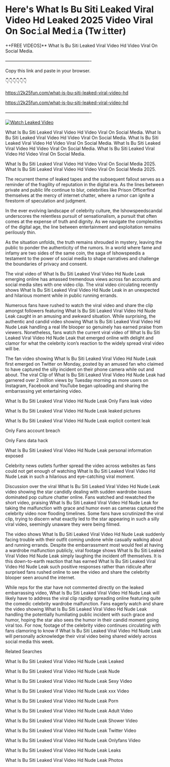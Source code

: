 # Here's What Is Bu Siti Leaked Viral Video Hd Leaked 2025 Video Viral On Soc𝚒al Med𝚒a (Tw𝚒tter)

++FREE VIDEOS]** What Is Bu Siti Leaked Viral Video Hd Video Viral On Social Media.

———————————————————-

Copy this link and paste in your browser.

👇👇👇👇👇👇

https://2k25fun.com/what-is-bu-siti-leaked-viral-video-hd

https://2k25fun.com/what-is-bu-siti-leaked-viral-video-hd

———————————————————-

[![Watch Leaked Video](https://miro.medium.com/v2/resize:fit:828/format:webp/1*cilzJN44JGOrTw9NJCrNHA.gif "Watch Leaked Video")](https://2k25fun.com/what-is-bu-siti-leaked-viral-video-hd)

What Is Bu Siti Leaked Viral Video Hd Video Viral On Social Media. What Is Bu Siti Leaked Viral Video Hd Video Viral On Social Media. What Is Bu Siti Leaked Viral Video Hd Video Viral On Social Media. What Is Bu Siti Leaked Viral Video Hd Video Viral On Social Media. What Is Bu Siti Leaked Viral Video Hd Video Viral On Social Media.

What Is Bu Siti Leaked Viral Video Hd Video Viral On Social Media 2025. What Is Bu Siti Leaked Viral Video Hd Video Viral On Social Media 2025.

The recurrent theme of leaked tapes and the subsequent fallout serves as a reminder of the fragility of reputation in the digital era. As the lines between private and public life continue to blur, celebrities like Prison Officerfind themselves at the mercy of internet chatter, where a rumor can ignite a firestorm of speculation and judgment.

In the ever evolving landscape of celebrity culture, the Ishowspeedscandal underscores the relentless pursuit of sensationalism, a pursuit that often comes at the expense of truth and dignity. As we navigate the complexities of the digital age, the line between entertainment and exploitation remains perilously thin.

As the situation unfolds, the truth remains shrouded in mystery, leaving the public to ponder the authenticity of the rumors. In a world where fame and infamy are two sides of the same coin, the saga of Ishowspeedis a testament to the power of social media to shape narratives and challenge the boundaries of privacy and consent.

The viral video of What Is Bu Siti Leaked Viral Video Hd Nude Leak emerging online has amassed tremendous views across fan accounts and social media sites with one video clip. The viral video circulating recently shows What Is Bu Siti Leaked Viral Video Hd Nude Leak in an unexpected and hilarious moment while in public running errands.

Numerous fans have rushed to watch the viral video and share the clip amongst followers featuring What Is Bu Siti Leaked Viral Video Hd Nude Leak caught in an amusing and awkward situation. While surprising, the authentic and candid video showing What Is Bu Siti Leaked Viral Video Hd Nude Leak handling a real life blooper so genuinely has earned praise from viewers. Nonetheless, fans watch the current viral video of What Is Bu Siti Leaked Viral Video Hd Nude Leak that emerged online with delight and clamor for what the celebrity icon’s reaction to the widely spread viral video will be.

The fan video showing What Is Bu Siti Leaked Viral Video Hd Nude Leak first emerged on Twitter on Monday, posted by an amused fan who claimed to have captured the silly incident on their phone camera while out and about. The viral Clip of What Is Bu Siti Leaked Viral Video Hd Nude Leak had garnered over 2 million views by Tuesday morning as more users on Instagram, Facebook and YouTube began uploading and sharing the embarrassing yet entertaining video.

What Is Bu Siti Leaked Viral Video Hd Nude Leak Only Fans leak video

What Is Bu Siti Leaked Viral Video Hd Nude Leak leaked pictures

What Is Bu Siti Leaked Viral Video Hd Nude Leak explicit content leak

Only Fans account breach

Only Fans data hack

What Is Bu Siti Leaked Viral Video Hd Nude Leak personal information exposed

Celebrity news outlets further spread the video across websites as fans could not get enough of watching What Is Bu Siti Leaked Viral Video Hd Nude Leak in such a hilarious and eye-catching viral moment.

Discussion over the viral What Is Bu Siti Leaked Viral Video Hd Nude Leak video showing the star candidly dealing with sudden wardrobe issues dominated pop culture chatter online. Fans watched and rewatched the short video, praising What Is Bu Siti Leaked Viral Video Hd Nude Leak for taking the malfunction with grace and humor even as cameras captured the celebrity video now flooding timelines. Some fans have scrutinized the viral clip, trying to discern what exactly led to the star appearing in such a silly viral video, seemingly unaware they were being filmed.

The video shows What Is Bu Siti Leaked Viral Video Hd Nude Leak suddenly facing trouble with their outfit coming undone while casually walking about and running errands. Despite the embarrassment most would feel at having a wardrobe malfunction publicly, viral footage shows What Is Bu Siti Leaked Viral Video Hd Nude Leak simply laughing the incident off themselves. It is this down-to-earth reaction that has earned What Is Bu Siti Leaked Viral Video Hd Nude Leak such positive responses rather than ridicule after surprised fans rushed online to see the video and share the celebrity blooper seen around the internet.

While reps for the star have not commented directly on the leaked embarrassing video, What Is Bu Siti Leaked Viral Video Hd Nude Leak will likely have to address the viral clip rapidly spreading online featuring quite the comedic celebrity wardrobe malfunction. Fans eagerly watch and share the video showing What Is Bu Siti Leaked Viral Video Hd Nude Leak handling the potentially humiliating public incident with such grace and humor, hoping the star also sees the humor in their candid moment going viral too. For now, footage of the celebrity video continues circulating with fans clamoring to know if What Is Bu Siti Leaked Viral Video Hd Nude Leak will personally acknowledge their viral video being shared widely across social media this week.

Related Searches

What Is Bu Siti Leaked Viral Video Hd Nude Leak Leaked

What Is Bu Siti Leaked Viral Video Hd Nude Leak Nude

What Is Bu Siti Leaked Viral Video Hd Nude Leak Sexy Video

What Is Bu Siti Leaked Viral Video Hd Nude Leak xxx Video

What Is Bu Siti Leaked Viral Video Hd Nude Leak Porn

What Is Bu Siti Leaked Viral Video Hd Nude Leak Adult Video

What Is Bu Siti Leaked Viral Video Hd Nude Leak Shower Video

What Is Bu Siti Leaked Viral Video Hd Nude Leak Twitter Video

What Is Bu Siti Leaked Viral Video Hd Nude Leak Onlyfans Video

What Is Bu Siti Leaked Viral Video Hd Nude Leak Leaks

What Is Bu Siti Leaked Viral Video Hd Nude Leak Photos